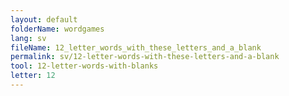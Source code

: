 ```yaml
---
layout: default
folderName: wordgames
lang: sv
fileName: 12_letter_words_with_these_letters_and_a_blank
permalink: sv/12-letter-words-with-these-letters-and-a-blank
tool: 12-letter-words-with-blanks
letter: 12
---
```

